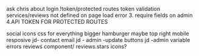 ask chris about login !token/protected routes token validation
services/reviews not defined on page load error
3. require fields on admin
4.API TOKEN FOR PROTECTED ROUTES

social icons
css for everything
bigger hamburger maybe top right
mobile resposive
jd- contact email
jd - admin -update buttons
jd -admin variable errors
reviews component/ reviews.stars icons?